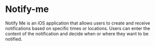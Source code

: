 # Notify-me
Notify Me is an iOS application that allows users to create and receive notifications based on specific times or locations. Users can enter the content of the notification and decide when or where they want to be notified.
